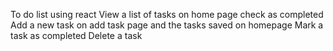 To do list using react
View a list of tasks  on home page 
check as completed
Add a new task
on add task page and the tasks saved on homepage
Mark a task as completed
Delete a task
